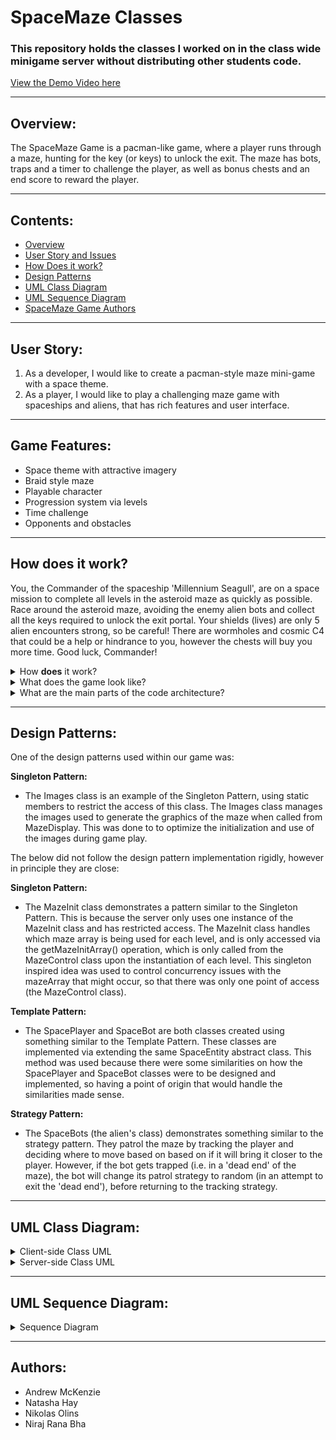 # SpaceMaze Classes

### This repository holds the classes I worked on in the class wide minigame server without distributing other students code.

[View the Demo Video here](https://www.youtube.com/watch?v=0Q6NSY26P2c)

---
## Overview:
The SpaceMaze Game is a pacman-like game, where a player runs through a maze, hunting for the key (or keys) to unlock the exit.  The maze has bots, traps and a timer to challenge the player, as well as bonus chests and an end score to reward the player.

---
## Contents:
* [Overview](#overview)
* [User Story and Issues](#user-story)
* [How Does it work?](#how-does-it-work?)
* [Design Patterns](#design-pattern)
* [UML Class Diagram](#uml-class-diagram)
* [UML Sequence Diagram](#uml-sequence-diagram)
* [SpaceMaze Game Authors](#authors)

---
## User Story:
1. As a developer, I would like to create a pacman-style maze mini-game with a space theme.
2. As a player, I would like to play a challenging maze game with spaceships and aliens, that has rich features and user interface.

---
## Game Features:
* Space theme with attractive imagery
* Braid style maze
* Playable character
* Progression system via levels
* Time challenge
* Opponents and obstacles

---
## How does it work?
You, the Commander of the spaceship 'Millennium Seagull', are on a space mission to complete all levels in the asteroid maze as quickly as possible.  Race around the asteroid maze, avoiding the enemy alien bots and collect all the keys required to unlock the exit portal.  Your shields (lives) are only 5 alien encounters strong, so be careful!  There are wormholes and cosmic C4 that could be a help or hindrance to you, however the chests will buy you more time.  Good luck, Commander!

<details>
<summary> How <b>does</b> it work? </summary><br>

- A simple user interface provides the player with a vivid (but easy distinguish) braid-style maze and clear status bar to engage and assist the player during game play,
- The player can use either the arrow or W/A/S/D keys to move the player's avatar (the spaceship 'Millennium Seagull') through the maze,
- The alien bots seeks and chases the player,
- The player flies over the keys to collect them,
- The player can fly over the traps and bonuses to spring/use them,
- The portal exit will remain locked and red until the correct number of keys has been collected, then the portal will turn green and allow the player to exit (either to the next level or end of the game),
- The keys required are equal to the level number,
- The number of bots and keys required per level increases the difficulty for the player,
- The player has 5 lives, which can be depleted if they collide with an alien bot,
- The wormholes will take the player to a random location within the maze,
- The cosmic C4 (bombs) will blow up the walls around the player, but leave the player unharmed,
- The bonus chests returns 8 seconds to the player's timer,
- Achievements will be unlocked and stored in the Achievement API,


</details>

<details>

<summary> What does the game look like? </summary><br>

**Mockup Design:**

![SpaceMaze Game mockup](uploads/c815a4a1c15af6c3af592d2f97cfae1e/Design_mockup.PNG)

**Screenshots:**

![Start menu](uploads/e8b79fc1e9e09f0b9249b34be4ad8e87/Start_menu.PNG)

![Level 1](uploads/2e84e40dbdbbe3541e08436b03d989bd/lvl_1_ss.PNG)

**Video - Demo:**

![SpaceMaze Game Demo](https://www.youtube.com/watch?v=0Q6NSY26P2c)

</details>

<details>
<summary> What are the main parts of the code architecture? </summary><br>

The SpaceMaze game code is distributed over the javaprojects client, common and server directories.  We organized the following classes as such to keep much of the code server-side, however some elements such as basic player input validation, images and the SpaceBot class were stored client-side to assist with providing smoother and faster game play, by reducing server requests and better automating the bots movements.

### Client Classes:
- **SpaceMaze:** Class to set up the game window, communicate with the server and handle client-side processes.
- **MazeDisplay:** Class to display the maze array/graphics, handle player key inputs and do basic validation before sending player input server-side.
- **SpaceBot:** Class to store and control alien bots (within the maze) - derived from SpaceEntity.
- **Images:** Provides all client side classes access to the images used in the graphics.
- **SpaceMazeSound:** A class for basic sound effects in the game.
- **StatusBar:** A class for the UI status bar.

### Common Classes:
- **SpaceEntity:** An abstract class to use with the SpaceBot and SpacePlayer classes.

### Server Classes:
- **SpaceMazeServer:** Holds SpaceMaze games, interacts with client to receive player move commands and send updated mazeArray, and handles achievements.
- **SpaceMazeGame:** Represents an actual SpaceMaze game in progress.
- **MazeControl:** Contains logic to verify and update player's location in the maze, controls collisions with maze elements and allows access to an updated maze array to be displayed to the screen.
- **MazeInit:** Class to select the maze array for the current level.
- **GameTimer:** Class to track the elapsed time in a given game.
- **SpacePlayer:** Contains and handles the player's information (such as numLives, numKeys, playerScore) - derived from SpaceEntity.
- **InteractiveResponses:** Contains the game's interactive responses.

</details>

---
## Design Patterns:
One of the design patterns used within our game was:

**Singleton Pattern:**
- The Images class is an example of the Singleton Pattern, using static members to restrict the access of this class.  The Images class manages the images used to generate the graphics of the maze when called from MazeDisplay. This was done to to optimize the initialization and use of the images during game play.

The below did not follow the design pattern implementation rigidly, however in principle they are close:

**Singleton Pattern:**
- The MazeInit class demonstrates a pattern similar to the Singleton Pattern. This is because the server only uses one instance of the MazeInit class and has restricted access. The MazeInit class handles which maze array is being used for each level, and is only accessed via the getMazeInitArray() operation, which is only called from the MazeControl class upon the instantiation of each level. This singleton inspired idea was used to control concurrency issues with the mazeArray that might occur, so that there was only one point of access (the MazeControl class).


**Template Pattern:**
- The SpacePlayer and SpaceBot are both classes created using something similar to the Template Pattern. These classes are implemented via extending the same SpaceEntity abstract class. This method was used because there were some similarities on how the SpacePlayer and SpaceBot classes were to be designed and implemented, so having a point of origin that would handle the similarities made sense.

**Strategy Pattern:**
- The SpaceBots (the alien's class) demonstrates something similar to the strategy pattern. They patrol the maze by tracking the player and deciding where to move based on based on if it will bring it closer to the player. However, if the bot gets trapped (i.e. in a 'dead end' of the maze), the bot will change its patrol strategy to random (in an attempt to exit the 'dead end'), before returning to the tracking strategy.

---
## UML Class Diagram:

<details>
<summary>Client-side Class UML</summary>
![SpaceMaze Game UML Class Diagram - Client side](uploads/68ec992ed1c53dbe0c237928972659fa/Cient_side_4.png)
</details>

<details>
<summary>Server-side Class UML</summary>
![SpaceMaze Game UML Class Diagram - Server side](uploads/61d94ae0e88d33026c6149fec2547eb9/Server_side_3.png)
</details>

---
## UML Sequence Diagram:

<details>
<summary>Sequence Diagram</summary>
![SpaceMaze Game UML Sequence diagram](uploads/4751a307d5683ed1185203717dc2f9ce/Sequence_nested.png)

</details>


---
## Authors:
* Andrew McKenzie
* Natasha Hay
* Nikolas Olins
* Niraj Rana Bha



